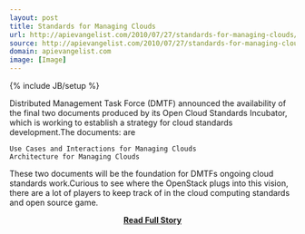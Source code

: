 ```yaml
---
layout: post
title: Standards for Managing Clouds
url: http://apievangelist.com/2010/07/27/standards-for-managing-clouds/
source: http://apievangelist.com/2010/07/27/standards-for-managing-clouds/
domain: apievangelist.com
image: [Image]
---
```

{% include JB/setup %}<p>Distributed Management Task Force (DMTF) announced the availability of the final two documents produced by its Open Cloud Standards Incubator, which is working to establish a strategy for cloud standards development.The documents: are

	Use Cases and Interactions for Managing Clouds
	Architecture for Managing Clouds

These two documents will be the foundation for DMTFs ongoing cloud standards work.Curious to see where the OpenStack plugs into this vision, there are a lot of players to keep track of in the cloud computing standards and open source game.</p>
<center><p><a href="http://apievangelist.com/2010/07/27/standards-for-managing-clouds/" style='padding:25px; font-sze:18px; font-weight: bold;'>Read Full Story</a></p></center>
